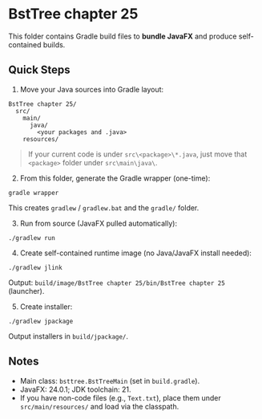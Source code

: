 # BstTree chapter 25

This folder contains Gradle build files to **bundle JavaFX** and produce self-contained builds.

## Quick Steps

1. Move your Java sources into Gradle layout:
```
BstTree chapter 25/
  src/
    main/
      java/
        <your packages and .java>
    resources/
```
> If your current code is under `src\<package>\*.java`, just move that `<package>` folder under `src\main\java\`.

2. From this folder, generate the Gradle wrapper (one-time):
```
gradle wrapper
```
This creates `gradlew` / `gradlew.bat` and the `gradle/` folder.

3. Run from source (JavaFX pulled automatically):
```
./gradlew run
```

4. Create self-contained runtime image (no Java/JavaFX install needed):
```
./gradlew jlink
```
Output: `build/image/BstTree chapter 25/bin/BstTree chapter 25` (launcher).

5. Create installer:
```
./gradlew jpackage
```
Output installers in `build/jpackage/`.

## Notes
- Main class: `bsttree.BstTreeMain` (set in `build.gradle`).
- JavaFX: 24.0.1; JDK toolchain: 21.
- If you have non-code files (e.g., `Text.txt`), place them under `src/main/resources/` and load via the classpath.
